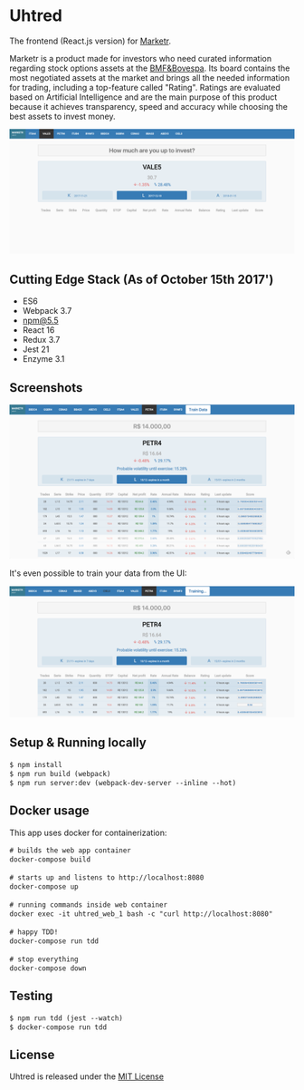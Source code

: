 Uhtred
======================

The frontend (React.js version) for [Marketr](https://sonataxa.tech).

Marketr is a product made for investors who need curated information regarding stock options assets
at the [BMF&Bovespa](http://www.bmfbovespa.com.br/pt_br/). Its board contains the most negotiated assets at the market
and brings all the needed information for trading, including a top-feature called "Rating". Ratings are
evaluated based on Artificial Intelligence and are the main purpose of this product because it achieves
transparency, speed and accuracy while choosing the best assets to invest money.

![Screen 1](screenshots/screen-1.png)

Cutting Edge Stack (As of October 15th 2017')
--------
  * ES6
  * Webpack 3.7
  * npm@5.5
  * React 16
  * Redux 3.7
  * Jest 21
  * Enzyme 3.1

Screenshots
-----------
![Screen 3](screenshots/screen-3.png)

It's even possible to train your data from the UI:

![Screen 4](screenshots/screen-4.png)

Setup & Running locally
--------
	$ npm install
	$ npm run build (webpack)
	$ npm run server:dev (webpack-dev-server --inline --hot)

Docker usage
--------
This app uses docker for containerization:

	# builds the web app container
	docker-compose build

	# starts up and listens to http://localhost:8080
	docker-compose up

	# running commands inside web container
	docker exec -it uhtred_web_1 bash -c "curl http://localhost:8080"

	# happy TDD!
	docker-compose run tdd

	# stop everything
	docker-compose down

Testing
--------
	$ npm run tdd (jest --watch)
	$ docker-compose run tdd

License
------------
Uhtred is released under the [MIT License](https://opensource.org/licenses/MIT)
